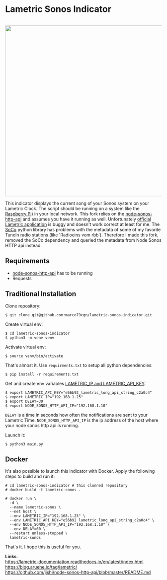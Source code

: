 # Lametric Sonos Indicator

<p align="center">
  <img width="550" src="image.gif" />
</p>

This indicator displays the current song of your Sonos system on your Lametric Clock. The script should be running on a system like the [Raspberry Pi](https://www.raspberrypi.org/)) in your local network. This fork relies on the [node-sonos-http-api](https://github.com/jishi/node-sonos-http-api) and assumes you have it running as well. Unfortunately [official Lametric application](https://apps.lametric.com/apps/display_for_sonos/4961) is buggy and doesn't work correct at least for me. The [SoCo](https://github.com/SoCo/SoCo) python library has problems with the metadata of some of my favorite TuneIn radio stations (like 'Radioeins vom rbb'). Therefore I made this fork, removed the SoCo dependency and queried the metadata from Node Sonos HTTP api instead.

## Requirements

* [node-sonos-http-api](https://github.com/jishi/node-sonos-http-api) has to be running
* Requests

## Traditional Installation

Clone repository:
```
$ git clone git@github.com:marco79cgn/lametric-sonos-indicator.git
```
Create virtual env:
```
$ cd lametric-sonos-indicator
$ python3 -m venv venv
```
Activate virtual env:
```
$ source venv/bin/activate
```
That's almost it. Use `requirments.txt` to setup all python dependencies:
```
$ pip install -r requirements.txt
```
Get and create env variables [LAMETRIC_IP and LAMETRIC_API_KEY](https://lametric-documentation.readthedocs.io/en/latest/guides/first-steps/first-local-notification.html#find-api-key):
```
$ export LAMETRIC_API_KEY="e56b92_lametric_long_api_string_c2a0c4"
$ export LAMETRIC_IP="192.168.1.25"
$ export DELAY=30
$ export NODE_SONOS_HTTP_API_IP="192.168.1.10"
```
`DELAY` is a time in seconds how often the notifications are sent to your Lametric Time.
`NODE_SONOS_HTTP_API_IP` is the ip address of the host where your node sonos http api is running.

Launch it:
```
$ python3 main.py
```

## Docker

It's also possible to launch this indicator with Docker. Apply the following steps to build and run it:
```
# cd lametric-sonos-indicator # this clonned repository
# docker build -t lametric-sonos .

# docker run \
  -d \
  --name lametric-sonos \
  --net host \
  --env LAMETRIC_IP="192.168.1.25" \
  --env LAMETRIC_API_KEY="e56b92_lametric_long_api_string_c2a0c4" \
  --env NODE_SONOS_HTTP_API_IP="192.168.1.10" \
  --env DELAY=60 \
  --restart unless-stopped \
  lametric-sonos
```

That's it. I hope this is useful for you.

**Links**: \
https://lametric-documentation.readthedocs.io/en/latest/index.html \
https://blog.aruehe.io/tag/lametric/ \
https://github.com/jishi/node-sonos-http-api/blob/master/README.md
